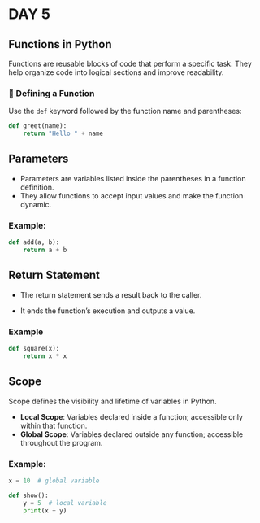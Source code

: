 # DAY 5

## Functions in Python

Functions are reusable blocks of code that perform a specific task. They help organize code into logical sections and improve readability.

### 🔹 Defining a Function

Use the `def` keyword followed by the function name and parentheses:

```python
def greet(name):
    return "Hello " + name
```

## Parameters

- Parameters are variables listed inside the parentheses in a function definition.
- They allow functions to accept input values and make the function dynamic.

### Example:

```python
def add(a, b):
    return a + b
```

## Return Statement

- The return statement sends a result back to the caller.

- It ends the function’s execution and outputs a value.

### Example

```python
def square(x):
    return x * x
```

## Scope

Scope defines the visibility and lifetime of variables in Python.

- **Local Scope**: Variables declared inside a function; accessible only within that function.
- **Global Scope**: Variables declared outside any function; accessible throughout the program.

### Example:

```python
x = 10  # global variable

def show():
    y = 5  # local variable
    print(x + y)
